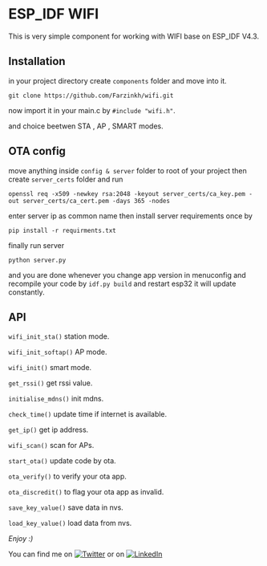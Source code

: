# ESP_IDF WIFI
This is very simple component for working with WIFI base on ESP_IDF V4.3.
 
## Installation
in your project directory create `components` folder and move into it.

 `git clone https://github.com/Farzinkh/wifi.git`

 now import it in your main.c by `#include "wifi.h"`.

 and choice beetwen STA , AP , SMART modes.
## OTA config
move anything inside `config & server` folder to root of your project then create `server_certs` folder and run

`openssl req -x509 -newkey rsa:2048 -keyout server_certs/ca_key.pem -out server_certs/ca_cert.pem -days 365 -nodes`

enter server ip as common name then install server requirements once by

`pip install -r requirments.txt`

finally run server 

`python server.py`

and you are done whenever you change app version in menuconfig and recompile your code by `idf.py build`
and restart esp32 it will update constantly.

## API
`wifi_init_sta()` station mode.

`wifi_init_softap()` AP mode.

`wifi_init()` smart mode.

`get_rssi()` get rssi value.

`initialise_mdns()` init mdns.

`check_time()` update time if internet is available.

`get_ip()` get ip address.

`wifi_scan()` scan for APs.

`start_ota()` update code by ota.

`ota_verify()` to verify your ota app.

`ota_discredit()` to flag your ota app as invalid.

`save_key_value()` save data in nvs.

`load_key_value()` load data from nvs.

 *Enjoy :)*

 You can find me on [![Twitter][1.2]][1] or on [![LinkedIn][3.2]][2]

<!-- Icons -->

[1.2]: http://i.imgur.com/wWzX9uB.png (twitter icon without padding)
[3.2]: https://raw.githubusercontent.com/MartinHeinz/MartinHeinz/master/linkedin-3-16.png (LinkedIn icon without padding)

<!-- Links to your social media accounts -->

[1]: https://twitter.com/FarzinKhodavei1
[2]: https://www.linkedin.com/in/farzin-khodaveisi-84288a18a/

